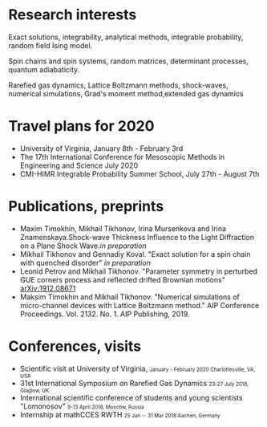 # Research interests
Exact solutions, integrability, analytical methods, integrable probability, random field Ising model.

Spin chains and spin systems, random matrices, determinant processes, quantum adiabaticity.

Rarefied gas dynamics, Lattice Boltzmann methods, shock-waves, numerical simulations, Grad's moment method,extended gas dynamics

# Travel plans for 2020
* University of Virginia, January 8th - February 3rd
* The 17th International Conference for Mesoscopic Methods in Engineering and Science July 2020
* CMI-HIMR Integrable Probability Summer School, July 27th - August 7th

# Publications, preprints
* Maxim Timokhin, Mikhail Tikhonov, Irina Mursenkova and Irina Znamenskaya.Shock-wave Thickness Influence to the Light Diffraction on a Plane Shock Wave._in preparation_
* Mikhail Tikhonov and Gennadiy Koval. "Exact solution for a spin chain with quenched disorder" _in preparation_
* Leonid Petrov and Mikhail Tikhonov. "Parameter symmetry in perturbed GUE corners process and reflected drifted Brownian motions" <a href="https://arxiv.org/abs/1912.08671">arXiv:1912.08671</a>
* Maksim Timokhin and Mikhail Tikhonov. "Numerical simulations of micro-channel devices with Lattice Boltzmann method." AIP Conference Proceedings. Vol. 2132. No. 1. AIP Publishing, 2019.


# 	Conferences, visits
*   Scientific visit at University of Virginia, <font size="1">January - February 2020 Charlottesville, VA, USA </font>
*   31st International Symposium on Rarefied Gas Dynamics <font size="1">23-27 July 2018, Glaglow, UK</font>
*   International scientific conference of students and young scientists "Lomonosov"    <font size="1">9-13 April 2018,  Moscow, Russia</font> 
*   Internship at mathCCES RWTH   <font size="1">25 Jan -- 31 Mar 2018 Aachen, Germany</font>
